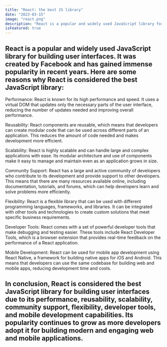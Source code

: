 ```yaml
---
title: "React: the best JS library"
date: "2023-03-15"
image: "react.png"
description: "React is a popular and widely used JavaScript library for building user interfaces."
isFeatured: true
---
```


## React is a popular and widely used JavaScript library for building user interfaces. It was created by Facebook and has gained immense popularity in recent years. Here are some reasons why React is considered the best JavaScript library:

Performance: React is known for its high performance and speed. It uses a virtual DOM that updates only the necessary parts of the user interface, reducing the number of updates needed and improving overall performance.

Reusability: React components are reusable, which means that developers can create modular code that can be used across different parts of an application. This reduces the amount of code needed and makes development more efficient.

Scalability: React is highly scalable and can handle large and complex applications with ease. Its modular architecture and use of components make it easy to manage and maintain even as an application grows in size.

Community Support: React has a large and active community of developers who contribute to its development and provide support to other developers. This means that there are many resources available online, including documentation, tutorials, and forums, which can help developers learn and solve problems more efficiently.

Flexibility: React is a flexible library that can be used with different programming languages, frameworks, and libraries. It can be integrated with other tools and technologies to create custom solutions that meet specific business requirements.

Developer Tools: React comes with a set of powerful developer tools that make debugging and testing easier. These tools include React Developer Tools, which is a browser extension that provides real-time feedback on the performance of a React application.

Mobile Development: React can be used for mobile app development using React Native, a framework for building native apps for iOS and Android. This means that developers can use the same codebase for building web and mobile apps, reducing development time and costs.

## In conclusion, React is considered the best JavaScript library for building user interfaces due to its performance, reusability, scalability, community support, flexibility, developer tools, and mobile development capabilities. Its popularity continues to grow as more developers adopt it for building modern and engaging web and mobile applications.
